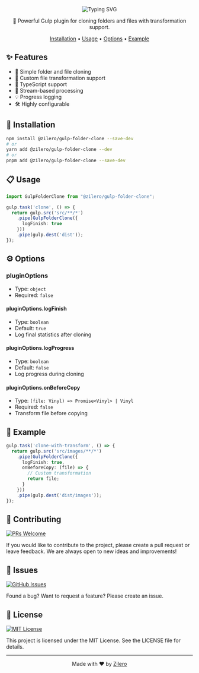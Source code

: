 <div align="center">

<img src="https://readme-typing-svg.demolab.com?font=Montserrat&weight=700&size=35&duration=3000&pause=1000&color=CF4647&background=45FF0000&center=true&vCenter=true&width=600&height=70&lines=Gulp+Folder+Clone;Simple+%26+Efficient;Type-Safe+Cloning" alt="Typing SVG" />

📂 Powerful Gulp plugin for cloning folders and files with transformation support.

[Installation](#-installation) •
[Usage](#-usage) •
[Options](#-options) •
[Example](#-example)

</div>

## ✨ Features

- 📁 Simple folder and file cloning
- 🔄 Custom file transformation support
- 📝 TypeScript support
- 🚀 Stream-based processing
- 💡 Progress logging
- 🛠️ Highly configurable

## 🚀 Installation

```bash
npm install @zilero/gulp-folder-clone --save-dev
# or
yarn add @zilero/gulp-folder-clone --dev
# or
pnpm add @zilero/gulp-folder-clone --save-dev
```

## 📋 Usage

```typescript
import GulpFolderClone from "@zilero/gulp-folder-clone";

gulp.task('clone', () => {
  return gulp.src('src/**/*')
    .pipe(GulpFolderClone({
      logFinish: true
    }))
    .pipe(gulp.dest('dist'));
});
```

## ⚙️ Options

### pluginOptions
- Type: `object`
- Required: `false`

#### pluginOptions.logFinish
- Type: `boolean`
- Default: `true`
- Log final statistics after cloning

#### pluginOptions.logProgress
- Type: `boolean`
- Default: `false`
- Log progress during cloning

#### pluginOptions.onBeforeCopy
- Type: `(file: Vinyl) => Promise<Vinyl> | Vinyl`
- Required: `false`
- Transform file before copying

## 📝 Example

```typescript
gulp.task('clone-with-transform', () => {
  return gulp.src('src/images/**/*')
    .pipe(GulpFolderClone({
      logFinish: true,
      onBeforeCopy: (file) => {
        // Custom transformation
        return file;
      }
    }))
    .pipe(gulp.dest('dist/images'));
});
```

## 🤝 Contributing

[![PRs Welcome](https://img.shields.io/badge/PRs-welcome-brightgreen.svg)](CONTRIBUTING.md)

If you would like to contribute to the project, please create a pull request or leave feedback. We are always open to new ideas and improvements!

## 🐛 Issues

[![GitHub Issues](https://img.shields.io/github/issues/zilero/gulp-plugins-hub.svg)](https://github.com/zilero/gulp-plugins-hub/issues)

Found a bug? Want to request a feature? Please create an issue.

## 📄 License

[![MIT License](https://img.shields.io/badge/license-MIT-blue.svg)](LICENSE)

This project is licensed under the MIT License. See the LICENSE file for details.

---

<div align="center">

Made with ❤️ by [Zilero](https://github.com/zilero)

</div>
